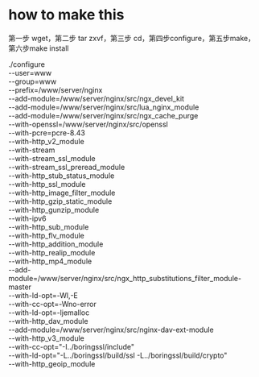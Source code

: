 # how to make this
第一步 wget，第二步 tar zxvf，第三步 cd，第四步configure，第五步make，第六步make install

./configure \
--user=www \
--group=www \
--prefix=/www/server/nginx \
--add-module=/www/server/nginx/src/ngx_devel_kit \
--add-module=/www/server/nginx/src/lua_nginx_module \
--add-module=/www/server/nginx/src/ngx_cache_purge \
--with-openssl=/www/server/nginx/src/openssl \
--with-pcre=pcre-8.43 \
--with-http_v2_module \
--with-stream \
--with-stream_ssl_module \
--with-stream_ssl_preread_module \
--with-http_stub_status_module \
--with-http_ssl_module \
--with-http_image_filter_module \
--with-http_gzip_static_module \
--with-http_gunzip_module \
--with-ipv6 \
--with-http_sub_module \
--with-http_flv_module \
--with-http_addition_module \
--with-http_realip_module \
--with-http_mp4_module \
--add-module=/www/server/nginx/src/ngx_http_substitutions_filter_module-master \
--with-ld-opt=-Wl,-E \
--with-cc-opt=-Wno-error \
--with-ld-opt=-ljemalloc \
--with-http_dav_module \
--add-module=/www/server/nginx/src/nginx-dav-ext-module \
--with-http_v3_module \
--with-cc-opt="-I../boringssl/include" \
--with-ld-opt="-L../boringssl/build/ssl -L../boringssl/build/crypto" \
--with-http_geoip_module
